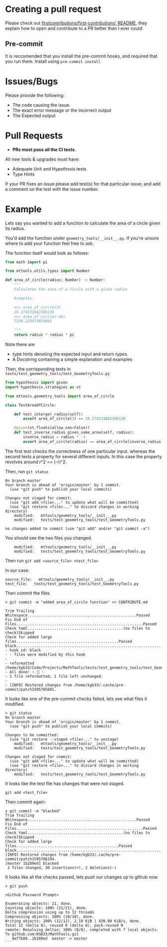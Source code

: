 # Creating a pull request
Please check out [firstcontributions/first-contributions' README](https://github.com/firstcontributions/first-contributions/blob/master/README.md), they explain how to open and contribute to a PR better than I ever could.

## Pre-commit
It is reccomended that you install the pre-commit hooks, and required that you run them.
Install using `pre-commit install`

# Issues/Bugs

Please provide the following:
  * The code causing the issue.
  * The exact error message or the incorrect output
  * The Expected output


# Pull Requests
  * __PRs must pass all the CI tests.__

All new tools & upgrades must have:
  * Adequate Unit and Hypothosis tests
  * Type Hints

If your PR fixes an issue please add test(s) for that particular issue; and add a comment on the test with the issue number.

# Example

Lets say you wanted to add a function to calculate the area of a circle
given its radius.

You'd add the function under `geometry_tools/__init__.py`. If you're unsure where to
add your function feel free to ask.

The function itself would look as follows:

```python
from math import pi

from mttools.utils.types import Number

def area_of_circle(radius: Number) -> Number:
    """
    Calculates the area of a Circle with a given radius

    Examples:

    >>> area_of_circle(3)
    28.274333882308138
    >>> area_of_circle(-48)
    7238.229473870883

    """
    return radius * radius * pi
```

Note there are
  * type hints denoting the expected input and return types.
  * A Docstring containing a simple explanation and examples


Then, the corrisponding tests in `tests/test_geometry_tools/test_GeometryTools.py`

```python
from hypothesis import given
import hypothesis.strategies as st

from mttools.geometry_tools import area_of_circle

class TestAreaOfCircle:

    def test_interger_radius(self):
        assert area_of_circle(3) == 28.274333882308138

    @given(st.floats(allow_nan=False))
    def test_inverse_radius_gives_same_area(self, radius):
        inverse_radius = radius * -1
        assert area_of_circle(radius) == area_of_circle(inverse_radius)
```

The first test checks the correctness of one particular input.
whereas the second tests a property for several different inputs.
In this case the property revolves around r^2 == (-r)^2.

Then, run `git status`

```
On branch master
Your branch is ahead of 'origin/master' by 1 commit.
  (use "git push" to publish your local commits)

Changes not staged for commit:
  (use "git add <file>..." to update what will be committed)
  (use "git restore <file>..." to discard changes in working directory)
	modified:   mttools/geometry_tools/__init__.py
	modified:   tests/test_geometry_tools/test_GeometryTools.py

no changes added to commit (use "git add" and/or "git commit -a")
```

You should see the two files you changed.

```
	modified:   mttools/geometry_tools/__init__.py
	modified:   tests/test_geometry_tools/test_GeometryTools.py
```

Then run `git add <source_file> <test_file>`

In our case:

	source_file:   mttools/geometry_tools/__init__.py
	test_file:   tests/test_geometry_tools/test_GeometryTools.py

Then commit the files

```
> git commit -m "added area_of_circle function" >> CONTRIBUTE.md

Trim Trailing Whitespace.................................................Passed
Fix End of Files.........................................................Passed
Check Yaml...........................................(no files to check)Skipped
Check for added large files..............................................Passed
black....................................................................Failed
- hook id: black
- - files were modified by this hook
-
- reformatted /home/kgb33/Code/Projects/MathTools/tests/test_geometry_tools/test_GeometryTools.py
- All done! ✨ 🍰 ✨
- 1 file reformatted, 1 file left unchanged.
-
- [INFO] Restored changes from /home/kgb33/.cache/pre-commit/patch1595785601.
```

It looks like one of the pre-commit checks failed, lets see what files it modified.

```
> git status
On branch master
Your branch is ahead of 'origin/master' by 1 commit.
  (use "git push" to publish your local commits)

Changes to be committed:
  (use "git restore --staged <file>..." to unstage)
	modified:   mttools/geometry_tools/__init__.py
	modified:   tests/test_geometry_tools/test_GeometryTools.py

Changes not staged for commit:
  (use "git add <file>..." to update what will be committed)
  (use "git restore <file>..." to discard changes in working directory)
	modified:   tests/test_geometry_tools/test_GeometryTools.py
```

It looks like the test file has changes that were not staged.

`git add <test_file>`

Then commit again:

```
❯ git commit -m "blacked"
Trim Trailing Whitespace.................................................Passed
Fix End of Files.........................................................Passed
Check Yaml...........................................(no files to check)Skipped
Check for added large files..............................................Passed
black....................................................................Passed
[INFO] Restored changes from /home/kgb33/.cache/pre-commit/patch1595786294.
[master 1b289ed] blacked
 2 files changed, 30 insertions(+), 2 deletions(-)
```

It looks like all the checks passed, lets push our changes up to github now.


````
> git push

<Github Password Prompt>

Enumerating objects: 21, done.
Counting objects: 100% (21/21), done.
Delta compression using up to 12 threads
Compressing objects: 100% (10/10), done.
Writing objects: 100% (12/12), 2.10 KiB | 430.00 KiB/s, done.
Total 12 (delta 8), reused 0 (delta 0), pack-reused 0
remote: Resolving deltas: 100% (8/8), completed with 7 local objects.
To github.com:KGB33/MathTools.git
   def7b88..1b289ed  master -> master
```
